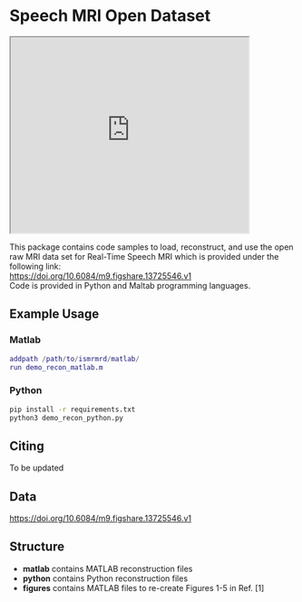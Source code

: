 # Speech MRI Open Dataset

<iframe width="420" height="345" src="https://player.vimeo.com/video/67169448?autoplay=1&loop=0&title=0&byline=0&portrait=0"></iframe>

This package contains code samples to load, reconstruct, and use the open raw MRI data set for Real-Time Speech MRI which is provided under the following link:\
 https://doi.org/10.6084/m9.figshare.13725546.v1 \
Code is provided in Python and Maltab programming languages.

## Example Usage

### Matlab
```matlab
addpath /path/to/ismrmrd/matlab/
run demo_recon_matlab.m
```
### Python
```bash
pip install -r requirements.txt
python3 demo_recon_python.py
```

## Citing
To be updated

## Data
https://doi.org/10.6084/m9.figshare.13725546.v1

## Structure

* **matlab** contains MATLAB reconstruction files
* **python** contains Python reconstruction files
* **figures** contains MATLAB files to re-create Figures 1-5 in Ref. [1]

